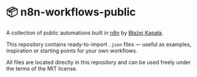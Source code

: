 # 📦 n8n-workflows-public

A collection of public automations built in [n8n](https://n8n.io) by [Błażej Kapała](https://linkedin.com/in/blazejkapala).

This repository contains ready-to-import `.json` files — useful as examples, inspiration or starting points for your own workflows.

All files are located directly in this repository and can be used freely under the terms of the MIT license.
